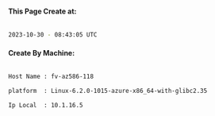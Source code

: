 
   
#### This Page Create at:

```bash

2023-10-30 - 08:43:05 UTC

```

#### Create By Machine:

```bash

Host Name : fv-az586-118

platform  : Linux-6.2.0-1015-azure-x86_64-with-glibc2.35

Ip Local  : 10.1.16.5

```

